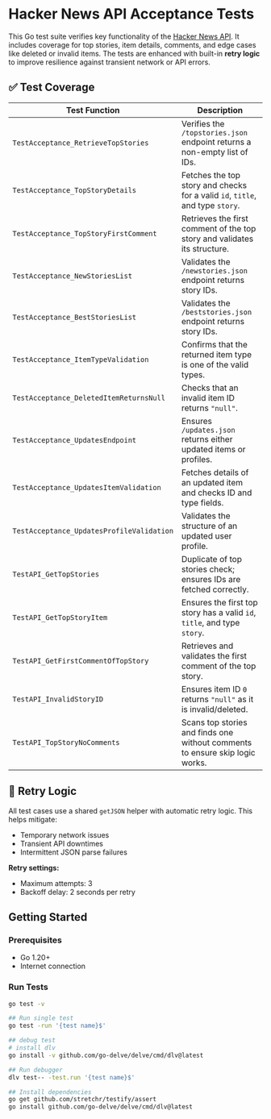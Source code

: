 # Hacker News API Acceptance Tests

This Go test suite verifies key functionality of the [Hacker News API](https://github.com/HackerNews/API). It includes coverage for top stories, item details, comments, and edge cases like deleted or invalid items. The tests are enhanced with built-in **retry logic** to improve resilience against transient network or API errors.

## ✅ Test Coverage

| **Test Function**                         | **Description**                                                               |
| ----------------------------------------- | ----------------------------------------------------------------------------- |
| `TestAcceptance_RetrieveTopStories`       | Verifies the `/topstories.json` endpoint returns a non-empty list of IDs.     |
| `TestAcceptance_TopStoryDetails`          | Fetches the top story and checks for a valid `id`, `title`, and type `story`. |
| `TestAcceptance_TopStoryFirstComment`     | Retrieves the first comment of the top story and validates its structure.     |
| `TestAcceptance_NewStoriesList`           | Validates the `/newstories.json` endpoint returns story IDs.                  |
| `TestAcceptance_BestStoriesList`          | Validates the `/beststories.json` endpoint returns story IDs.                 |
| `TestAcceptance_ItemTypeValidation`       | Confirms that the returned item type is one of the valid types.               |
| `TestAcceptance_DeletedItemReturnsNull`   | Checks that an invalid item ID returns `"null"`.                              |
| `TestAcceptance_UpdatesEndpoint`          | Ensures `/updates.json` returns either updated items or profiles.             |
| `TestAcceptance_UpdatesItemValidation`    | Fetches details of an updated item and checks ID and type fields.             |
| `TestAcceptance_UpdatesProfileValidation` | Validates the structure of an updated user profile.                           |
| `TestAPI_GetTopStories`                   | Duplicate of top stories check; ensures IDs are fetched correctly.            |
| `TestAPI_GetTopStoryItem`                 | Ensures the first top story has a valid `id`, `title`, and type `story`.      |
| `TestAPI_GetFirstCommentOfTopStory`       | Retrieves and validates the first comment of the top story.                   |
| `TestAPI_InvalidStoryID`                  | Ensures item ID `0` returns `"null"` as it is invalid/deleted.                |
| `TestAPI_TopStoryNoComments`              | Scans top stories and finds one without comments to ensure skip logic works.  |

## 🔁 Retry Logic

All test cases use a shared `getJSON` helper with automatic retry logic. This helps mitigate:

- Temporary network issues
- Transient API downtimes
- Intermittent JSON parse failures

**Retry settings:**
- Maximum attempts: 3
- Backoff delay: 2 seconds per retry

## Getting Started

### Prerequisites

- Go 1.20+
- Internet connection

### Run Tests

```bash
go test -v

## Run single test
go test -run '{test name}$'

## debug test
# install dlv 
go install -v github.com/go-delve/delve/cmd/dlv@latest 

## Run debugger
dlv test-- -test.run '{test name}$'

## Install dependencies
go get github.com/stretchr/testify/assert
go install github.com/go-delve/delve/cmd/dlv@latest
